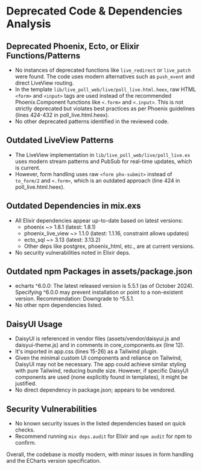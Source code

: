 # Deprecated Code & Dependencies Analysis

## Deprecated Phoenix, Ecto, or Elixir Functions/Patterns
- No instances of deprecated functions like `live_redirect` or `live_patch` were found. The code uses modern alternatives such as `push_event` and direct LiveView routing.
- In the template `lib/live_poll_web/live/poll_live.html.heex`, raw HTML `<form>` and `<input>` tags are used instead of the recommended Phoenix.Component functions like `<.form>` and `<.input>`. This is not strictly deprecated but violates best practices as per Phoenix guidelines (lines 424-432 in poll_live.html.heex).
- No other deprecated patterns identified in the reviewed code.

## Outdated LiveView Patterns
- The LiveView implementation in `lib/live_poll_web/live/poll_live.ex` uses modern stream patterns and PubSub for real-time updates, which is current.
- However, form handling uses raw `<form phx-submit>` instead of `to_form/2` and `<.form>`, which is an outdated approach (line 424 in poll_live.html.heex).

## Outdated Dependencies in mix.exs
- All Elixir dependencies appear up-to-date based on latest versions:
  - phoenix ~> 1.8.1 (latest: 1.8.1)
  - phoenix_live_view ~> 1.1.0 (latest: 1.1.16, constraint allows updates)
  - ecto_sql ~> 3.13 (latest: 3.13.2)
  - Other deps like postgrex, phoenix_html, etc., are at current versions.
- No security vulnerabilities noted in Elixir deps.

## Outdated npm Packages in assets/package.json
- echarts ^6.0.0: The latest released version is 5.5.1 (as of October 2024). Specifying ^6.0.0 may prevent installation or point to a non-existent version. Recommendation: Downgrade to ^5.5.1.
- No other npm dependencies listed.

## DaisyUI Usage
- DaisyUI is referenced in vendor files (assets/vendor/daisyui.js and daisyui-theme.js) and in comments in core_components.ex (line 12).
- It's imported in app.css (lines 15-26) as a Tailwind plugin.
- Given the minimal custom UI components and reliance on Tailwind, DaisyUI may not be necessary. The app could achieve similar styling with pure Tailwind, reducing bundle size. However, if specific DaisyUI components are used (none explicitly found in templates), it might be justified.
- No direct dependency in package.json; appears to be vendored.

## Security Vulnerabilities
- No known security issues in the listed dependencies based on quick checks.
- Recommend running `mix deps.audit` for Elixir and `npm audit` for npm to confirm.

Overall, the codebase is mostly modern, with minor issues in form handling and the ECharts version specification.
